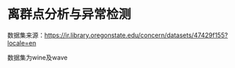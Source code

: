 # 离群点分析与异常检测

数据集来源：<https://ir.library.oregonstate.edu/concern/datasets/47429f155?locale=en>

数据集为wine及wave

